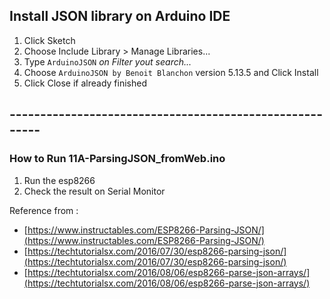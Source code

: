 ## Install JSON library on Arduino IDE

1. Click Sketch
2. Choose Include Library > Manage Libraries...
3. Type `ArduinoJSON` <i>on Filter yout search...</i>
4. Choose `ArduinoJSON by Benoit Blanchon` version 5.13.5 and Click Install
5. Click Close if already finished

## --------------------------------------------------------

### How to Run 11A-ParsingJSON_fromWeb.ino

1. Run the esp8266
2. Check the result on Serial Monitor

Reference from :

- [https://www.instructables.com/ESP8266-Parsing-JSON/](https://www.instructables.com/ESP8266-Parsing-JSON/)
- [https://techtutorialsx.com/2016/07/30/esp8266-parsing-json/](https://techtutorialsx.com/2016/07/30/esp8266-parsing-json/)
- [https://techtutorialsx.com/2016/08/06/esp8266-parse-json-arrays/](https://techtutorialsx.com/2016/08/06/esp8266-parse-json-arrays/)
